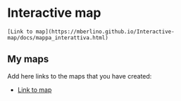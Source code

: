 # Interactive map

```
[Link to map](https://mberlino.github.io/Interactive-map/docs/mappa_interattiva.html)
```

## My maps

Add here links to the maps that you have created:

 - [Link to map](https://mberlino.github.io/Interactive-map/docs/mappa_interattiva.html)
 
